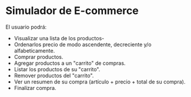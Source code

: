 # Simulador de E-commerce

El usuario podrá:

 - Visualizar una lista de los productos-
 - Ordenarlos precio de modo ascendente, decreciente y/o alfabeticamente.
 - Comprar productos.
 - Agregar productos a un "carrito" de compras.
 - Listar los productos de su "carrito".
 - Remover productos del "carrito".
 - Ver un resumen de su compra (artículo + precio + total de su compra).
 - Finalizar compra.
